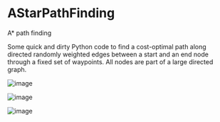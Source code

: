 # AStarPathFinding
A* path finding

Some quick and dirty Python code to find a cost-optimal path along directed randomly weighted edges between a start and an end node through a fixed set of waypoints. 
All nodes are part of a large directed graph. 

![image](https://github.com/Freya-Ebba-Christ/AStarPathFinding/assets/57752514/2564d9a6-c629-40ff-bca7-1d6e191bbfc9)

![image](https://github.com/Freya-Ebba-Christ/AStarPathFinding/assets/57752514/de0c8a4b-022e-4b19-9c5d-e10249cc6062)

![image](https://github.com/Freya-Ebba-Christ/AStarPathFinding/assets/57752514/78b5f460-0058-4cf1-81b1-6372ca7a3d66)


